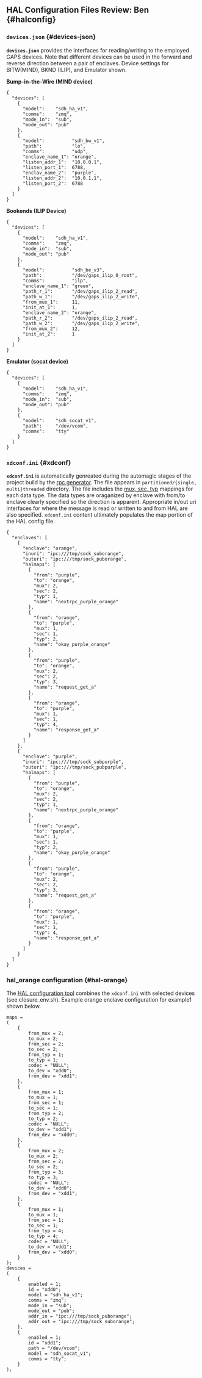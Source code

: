 ## HAL Configuration Files **Review: Ben** {#halconfig}

### `devices.json` {#devices-json}
**`devices.json`** provides the interfaces for reading/writing to the employed GAPS devices. Note that different devices can be used in the forward and reverse direction between a pair of enclaves. Device settings for BITW(MIND), BKND (ILIP), and Emulator shown. 

**Bump-in-the-Wire (MIND device)**
```
{
  "devices": [
    {
      "model":    "sdh_ha_v1",
      "comms":    "zmq",
      "mode_in":  "sub",
      "mode_out": "pub"
    },
    {
      "model":          "sdh_bw_v1",
      "path":           "lo",
      "comms":          "udp",
      "enclave_name_1": "orange",
      "listen_addr_1":  "10.0.0.1",
      "listen_port_1":  6788,
      "enclav_name_2":  "purple",
      "listen_addr_2":  "10.0.1.1",
      "listen_port_2":  6788
    }
  ]
}
```

**Bookends (ILIP Device)**
```
{
  "devices": [
    {
      "model":    "sdh_ha_v1",
      "comms":    "zmq",
      "mode_in":  "sub",
      "mode_out": "pub"
    },
    {
      "model":          "sdh_be_v3",
      "path":           "/dev/gaps_ilip_0_root",
      "comms":          "ilp",
      "enclave_name_1": "green",
      "path_r_1":       "/dev/gaps_ilip_2_read",
      "path_w_1":       "/dev/gaps_ilip_2_write",
      "from_mux_1":     11,
      "init_at_1":      1,
      "enclave_name_2": "orange",
      "path_r_2":       "/dev/gaps_ilip_2_read",
      "path_w_2":       "/dev/gaps_ilip_2_write",
      "from_mux_2":     12,
      "init_at_2":      1
    }
  ]
}
```

**Emulator (socat device)**
```
{
  "devices": [
    {
      "model":    "sdh_ha_v1",
      "comms":    "zmq",
      "mode_in":  "sub",
      "mode_out": "pub"
    },
    {
      "model":    "sdh_socat_v1",
      "path":     "/dev/vcom",
      "comms":    "tty"
    }
  ]
}
```

### `xdconf.ini` {#xdconf}
**`xdconf.ini`** is automatically genreated during the automagic stages of the project build by the [rpc generator](#rpc).  The file appears in `partitioned/{single, multi}threaded` directory. The file includes the [mux, sec, typ](#haltag) mappings for each data type. The data types are oraganized by enclave with from/to enclave clearly specified so the direction is apparent. Appropriate in/out uri interfaces for where the message is read or written to and from HAL are also specified. `xdconf.ini` content ultimately populates the map portion of the HAL config file. 
```
{
  "enclaves": [
    {
      "enclave": "orange",
      "inuri": "ipc:///tmp/sock_suborange",
      "outuri": "ipc:///tmp/sock_puborange",
      "halmaps": [
        {
          "from": "purple",
          "to": "orange",
          "mux": 2,
          "sec": 2,
          "typ": 1,
          "name": "nextrpc_purple_orange"
        },
        {
          "from": "orange",
          "to": "purple",
          "mux": 1,
          "sec": 1,
          "typ": 2,
          "name": "okay_purple_orange"
        },
        {
          "from": "purple",
          "to": "orange",
          "mux": 2,
          "sec": 2,
          "typ": 3,
          "name": "request_get_a"
        },
        {
          "from": "orange",
          "to": "purple",
          "mux": 1,
          "sec": 1,
          "typ": 4,
          "name": "response_get_a"
        }
      ]
    },
    {
      "enclave": "purple",
      "inuri": "ipc:///tmp/sock_subpurple",
      "outuri": "ipc:///tmp/sock_pubpurple",
      "halmaps": [
        {
          "from": "purple",
          "to": "orange",
          "mux": 2,
          "sec": 2,
          "typ": 1,
          "name": "nextrpc_purple_orange"
        },
        {
          "from": "orange",
          "to": "purple",
          "mux": 1,
          "sec": 1,
          "typ": 2,
          "name": "okay_purple_orange"
        },
        {
          "from": "purple",
          "to": "orange",
          "mux": 2,
          "sec": 2,
          "typ": 3,
          "name": "request_get_a"
        },
        {
          "from": "orange",
          "to": "purple",
          "mux": 1,
          "sec": 1,
          "typ": 4,
          "name": "response_get_a"
        }
      ]
    }
  ]
}
```

### hal_orange configuration {#hal-orange}
The [HAL configuration tool](#halconf) combines the `xdconf.ini` with selected devices (see closure_env.sh). Example orange enclave configuration for example1 shown below.

```
maps =
(
    {
        from_mux = 2;
        to_mux = 2;
        from_sec = 2;
        to_sec = 2;
        from_typ = 1;
        to_typ = 1;
        codec = "NULL";
        to_dev = "xdd0";
        from_dev = "xdd1";
    },
    {
        from_mux = 1;
        to_mux = 1;
        from_sec = 1;
        to_sec = 1;
        from_typ = 2;
        to_typ = 2;
        codec = "NULL";
        to_dev = "xdd1";
        from_dev = "xdd0";
    },
    {
        from_mux = 2;
        to_mux = 2;
        from_sec = 2;
        to_sec = 2;
        from_typ = 3;
        to_typ = 3;
        codec = "NULL";
        to_dev = "xdd0";
        from_dev = "xdd1";
    },
    {
        from_mux = 1;
        to_mux = 1;
        from_sec = 1;
        to_sec = 1;
        from_typ = 4;
        to_typ = 4;
        codec = "NULL";
        to_dev = "xdd1";
        from_dev = "xdd0";
    }
);
devices =
(
    {
        enabled = 1;
        id = "xdd0";
        model = "sdh_ha_v1";
        comms = "zmq";
        mode_in = "sub";
        mode_out = "pub";
        addr_in = "ipc:///tmp/sock_puborange";
        addr_out = "ipc:///tmp/sock_suborange";
    },
    {
        enabled = 1;
        id = "xdd1";
        path = "/dev/vcom";
        model = "sdh_socat_v1";
        comms = "tty";
    }
);
```

